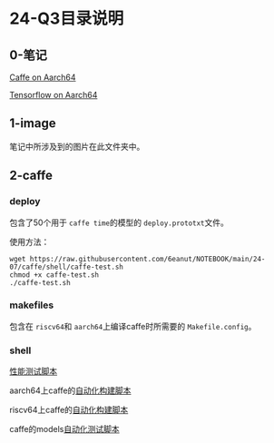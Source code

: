 # 24-Q3目录说明

## 0-笔记

[Caffe on Aarch64](caffe-aarch64.md)

[Tensorflow on Aarch64](tensorflow-aarch64.md)

## 1-image

笔记中所涉及到的图片在此文件夹中。

## 2-caffe

### deploy

包含了50个用于 `caffe time`的模型的 `deploy.prototxt`文件。

使用方法：

```
wget https://raw.githubusercontent.com/6eanut/NOTEBOOK/main/24-07/caffe/shell/caffe-test.sh
chmod +x caffe-test.sh
./caffe-test.sh
```

### makefiles

包含在 `riscv64`和 `aarch64`上编译caffe时所需要的 `Makefile.config`。

### shell

[性能测试脚本](caffe/shell/perf_information_get.sh)

aarch64上caffe的[自动化构建脚本](caffe/shell/caffe-aarch64.sh)

riscv64上caffe的[自动化构建脚本](caffe/shell/caffe-riscv64.sh)

caffe的models[自动化测试脚本](caffe/shell/caffe-test.sh)
